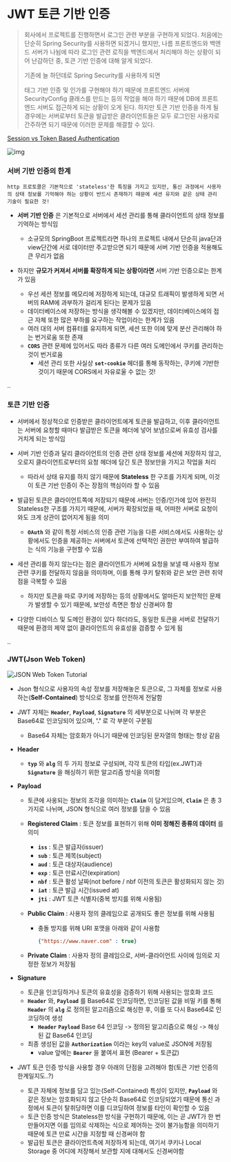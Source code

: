 # JWT 토큰 기반 인증

>회사에서 프로젝트를 진행하면서 로그인 관련 부분을 구현하게 되었다. 처음에는 단순히 Spring Security를 사용하면 되겠거니 했지만, 나름 프론트엔드와 백엔드 서버가 나뉨에 따라 로그인 관련 로직을 백엔드에서 처리해야 하는 상황이 되어 난감하던 중, 토큰 기반 인증에 대해 알게 되었다.
>
>기존에 늘 하던데로 Spring Security를 사용하게 되면 <form> 태그 기반 인증 및 인가를 구현해야 하기 때문에 프론트엔드 서버에 SecurityConfig 클래스를 만드는 등의 작업을 해야 하기 때문에 DB에 프론트 엔드 서버도 접근하게 되는 상황이 오게 된다. 하지만 토큰 기반 인증을 하게 될 경우에는 서버로부터 토큰을 발급받은 클라이언트들은 모두 로그인된 사용자로 간주하면 되기 때문에 이러한 문제를 해결할 수 있다.



[Session vs Token Based Authentication](https://sherryhsu.medium.com/session-vs-token-based-authentication-11a6c5ac45e4)

![img](https://blog.kakaocdn.net/dn/uFjeX/btqwuxGODK9/wzkbHxu0qL8vL7Gcriw8pK/img.png)



### 서버 기반 인증의 한계

```
http 프로토콜은 기본적으로 'stateless'한 특징을 가지고 있지만, 통신 과정에서 사용자의 상태 정보를 기억해야 하는 상황이 반드시 존재하기 때문에 세션 유지와 같은 상태 관리 기술이 필요한 것!
```

- __서버 기반 인증__ 은 기본적으로 서버에서 세션 관리를 통해 클라이언트의 상태 정보를 기억하는 방식임

  - 소규모의 SpringBoot 프로젝트라면 하나의 프로젝트 내에서 단순히 java단과 view단간에 서로 데이터만 주고받으면 되기 때문에 서버 기반 인증을 적용해도 큰 무리가 없음

  

- 하지만 __규모가 커져서 서버를 확장하게 되는 상황이라면__ 서버 기반 인증으로는 한계가 있음

  - 우선 세션 정보를 메모리에 저장하게 되는데, 대규모 트래픽이 발생하게 되면 서버의 RAM에 과부하가 걸리게 된다는 문제가 있음
  - 데이터베이스에 저장하는 방식을 생각해볼 수 있겠지만, 데이터베이스에의 접근 자체 또한 많은 부하를 요구하는 작업이라는 한계가 있음
  - 여러 대의 서버 컴퓨터를 유지하게 되면, 세션 또한 이에 맞게 분산 관리해야 하는 번거로움 또한 존재
  - __`CORS`__ 관련 문제에 있어서도 따라 종류가 다른 여러 도메인에서 쿠키를 관리하는 것이 번거로움
    - 세션 관리 또한 사실상 __`set-cookie`__ 헤더를 통해 동작하는, 쿠키에 기반한 것이기 때문에 CORS에서 자유로울 수 없는 것!

..

### 토큰 기반 인증

- 서버에서 정상적으로 인증받은 클라이언트에게 토큰을 발급하고, 이후 클라이언트는 서버에 요청할 때마다 발급받은 토큰을 헤더에 넣어 보냄으로써 유효성 검사를 거치게 되는 방식임

- 서버 기반 인증과 달리 클라이언트의 인증 관련 상태 정보를 세션에 저장하지 않고, 오로지 클라이언트로부터의 요청 헤더에 담긴 토큰 정보만을 가지고 작업을 처리

  - 따라서 상태 유지를 하지 않기 때문에 __Stateless__ 한 구조를 가지게 되며, 이것이 토큰 기반 인증이 주는 장점의 핵심이라 할 수 있음

  

- 발급된 토큰은 클라이언트쪽에 저장되기 때문에 서버는 인증/인가에 있어 완전히 Stateless한 구조를 가지기 때문에, 서버가 확장되었을 때, 어떠한 서버로 요청이 와도 크게 상관이 없어지게 됨을 의미

  - __`OAuth`__ 와 같이 특정 서비스의 인증 관련 기능을 다른 서비스에서도 사용하는 상황에서도 인증을 제공하는 서버에서 토큰에 선택적인 권한만 부여하여 발급하는 식의 기능을 구현할 수 있음

- 세션 관리를 하지 않는다는 점은 클라이언트가 서버에 요청을 보낼 때 사용자 정보 관련 쿠키를 전달하지 않음을 의미하며, 이를 통해 쿠키 탈취와 같은 보안 관련 취약점을 극복할 수 있음
  - 하지만 토큰을 따로 쿠키에 저장하는 등의 상황에서도 얼마든지 보안적인 문제가 발생할 수 있기 때문에, 보안성 측면은 항상 신경써야 함
- 다양한 디바이스 및 도메인 환경이 있다 하더라도, 동일한 토큰을 서버로 전달하기 때문에 환경의 제약 없이 클라이언트의 유효성을 검증할 수 있게 됨



..

### JWT(Json Web Token) 

![JSON Web Token Tutorial](https://blog.kakaocdn.net/dn/cxAQfR/btqVJQWEblL/DGGhEbvg7bdDwnS5uHbvI0/img.jpg)

- Json 형식으로 사용자의 속성 정보를 저장해놓은 토큰으로, 그 자체를 정보로 사용하는(__Self-Contained__) 방식으로 정보를 안전하게 전달함

- JWT 자체는 __`Header`__, __`Payload`__, __`Signature`__ 의 세부분으로 나뉘며 각 부분은 Base64로 인코딩되어 있으며, __'.'__ 로 각 부분이 구분됨

  - Base64 자체는 암호화가 아니기 때문에 인코딩된 문자열의 형태는 항상 같음

  

- __Header__

  - __`typ`__ 와 __`alg`__ 의 두 가지 정보로 구성되며, 각각 토큰의 타입(ex.JWT)과 __`Signature`__ 을 해싱하기 위한 알고리즘 방식을 의미함

  

- __Payload__

  - 토큰에 사옹되는 정보의 조각을 의미하는 __`Claim`__ 이 담겨있으며, __`Claim`__ 은 총 3가지로 나뉘며, JSON 형식으로 여러 정보를 담을 수 있음

  - __Registered Claim__ : 토큰 정보를 표현하기 위해 __이미 정해진 종류의 데이터__ 를 의미

    - __`iss`__  : 토큰 발급자(issuer)
    - __`sub`__  : 토큰 제목(subject)
    - __`aud`__ : 토큰 대상자(audience)
    - __`exp`__ : 토큰 만료시간(expiration)
    - __`nbf`__ : 토큰 활성 날짜(not before / nbf 이전의 토큰은 활성화되지 않는 것)
    - __`iat`__ : 토큰 발급 시간(issued at)
    - __`jti`__ : JWT 토큰 식별자(중복 방지를 위해 사용됨)

  - __Public Claim__ : 사용자 정의 클레임으로 공개되도 좋은 정보를 위해 사용됨

    - 충돌 방지를 위해 URI 포맷을 아래와 같이 사용함

      ```json
      {"https://www.naver.com" : true}
      ```

  - __Private Claim__ : 사용자 정의 클레임으로, 서버-클라이언트 사이에 임의로 지정한 정보가 저장됨



- __Signature__
  - 토큰을 인코딩하거나 토큰의 유효성을 검증하기 위해 사용되는 암호화 코드
  - __`Header`__ 와, __`Payload`__ 를 Base64로 인코딩하면, 인코딩된 값을 비밀 키를 통해 __`Header`__ 의 __`alg`__ 로 정의된 알고리즘으로 해싱한 후, 이를 또 다시 Base64로 인코딩하여 생성 
    - __`Header`__ __`Payload`__ Base 64 인코딩 -> 정의된 알고리즘으로 해싱 -> 해싱된 값 Base64 인코딩
  - 최종 생성된 값을 __`Authorization`__ 이라는 key의 value로 JSON에 저장됨
    - value 앞에는 __`Bearer`__ 을 붙여서 표현 (Bearer + 토큰값)



- JWT 토큰 인증 방식을 사용할 경우 아래의 단점을 고려해야 함(토큰 기반 인증의 한계일지도..?)
  - 토큰 자체에 정보를 담고 있는(Self-Contained) 특성이 있지만, __`Payload`__ 와 같은 정보는 암호화되지 않고 단순히 Base64로 인코딩되었기 때문에 통신 과정에서 토큰이 탈취당하면 이를 디코딩하여 정보를 타인이 확인할 수 있음
  - 토큰 인증 방식은 Stateless한 방식을 구현하기 때문에, 이는 곧 JWT가 한 번 만들어지면 이를 임의로 삭제하는 식으로 제어하는 것이 불가능함을 의미하기 때문에 토큰 만료 시간을 지정할 때 신경써야 함
  - 발급된 토큰은 클라이언트측에 저장하게 되는데, 여기서 쿠키나 Local Storage 중 어디에 저장해서 보관할 지에 대해서도 신경써야함

